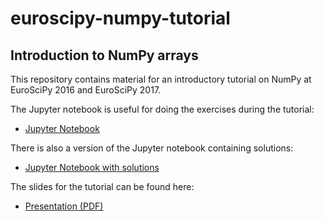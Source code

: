 # euroscipy-numpy-tutorial
## Introduction to NumPy arrays

This repository contains material for an introductory tutorial on NumPy at EuroSciPy 2016
and EuroSciPy 2017.

The Jupyter notebook is useful for doing the exercises during the tutorial:

 * [Jupyter Notebook](https://raw.githubusercontent.com/gertingold/euroscipy-numpy-tutorial/master/numpy-tutorial-exercises.ipynb)

There is also a version of the Jupyter notebook containing solutions:

 * [Jupyter Notebook with solutions](https://raw.githubusercontent.com/gertingold/euroscipy-numpy-tutorial/master/numpy-tutorial-solved.ipynb)

The slides for the tutorial can be found here:

 * [Presentation (PDF)](https://raw.githubusercontent.com/gertingold/euroscipy-numpy-tutorial/master/presentation.pdf)
